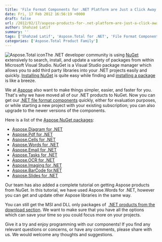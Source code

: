 ```yaml
---
title: 'File Format Components for .NET Platform are Just a Click Away - Get Aspose Products from NuGet!'
date: Fri, 17 Feb 2012 16:56:19 +0000
draft: false
url: /2012/02/17/aspose-products-for-.net-platform-are-just-a-click-away-get-them-from-nuget/
author: Shahzad Latif
summary: ''
tags: ['Shahzad Latif', 'Aspose.Total for .NET', 'File Format Components', 'NuGet']
categories: ['Aspose.Total Product Family']
---
```


![Aspose.Total icon][1]The .NET developer community is using [NuGet][2] extensively to search, install, and update a variety of packages from within Microsoft Visual Studio. NuGet is a Visual Studio package manager which allows you to add third party libraries into your .NET projects easily and quickly. [Installing NuGet][3] is quite easy while finding and [installing a package][4] is like a breeze.

We at [Aspose][5] also want to make things simpler, easier, and faster for you. That's why we have moved all of our .NET products to NuGet. Now you can get our [.NET file format components][6] quickly, either for evaluation purposes, or while starting a new project with your existing subscription; you can also upgrade to the newer versions of the components.

Here is a list of the [Aspose NuGet packages][7]:

*   [Aspose.Diagram for .NET][8]
*   [Aspose.Pdf for .NET][9]
*   [Aspose.Cells for .NET][10]
*   [Aspose.Words for .NET][11]
*   [Aspose.Email for .NET][12]
*   [Aspose.Tasks for .NET][13]
*   [Aspose.OCR for .NET][14]
*   [Aspose.Imaging for .NET][15]
*   [Aspose.BarCode for.NET][16]
*   [Aspose.Slides for .NET][17]

Our team has also added a complete tutorial on getting Aspose products from NuGet. In this tutorial, we have used Aspose.Words for .NET, however you can get and update other Aspose libraries in the same way.

You can still get the MSI and DLL only packages of  [.NET products from the download section][18]. We want to make sure that you have all the options which can save your time so you could focus more on your projects.

Give it a try and enjoy programming with our components! If you find any relevant questions or concerns, or have any comments, please share with us. We would welcome any thoughts and suggestions.




[1]: https://blog.aspose.com/wp-content/uploads/sites/2/2011/09/aspose-Total.png "Aspose.Total icon"
[2]: http://www.nuget.org/
[3]: http://docs.nuget.org/docs/start-here/installing-nuget
[4]: http://docs.nuget.org/docs/start-here/using-the-package-manager-console
[5]: http://www.aspose.com/
[6]: http://www.aspose.com/categories/.net-components/aspose.total-for-.net/default.aspx
[7]: http://www.nuget.org/packages?q=aspose
[8]: http://www.nuget.org/packages/Aspose.Diagram
[9]: http://www.nuget.org/packages/Aspose.Pdf
[10]: http://www.nuget.org/packages/Aspose.Cells
[11]: http://www.nuget.org/packages/Aspose.Words
[12]: http://www.nuget.org/packages/Aspose.Email
[13]: http://www.nuget.org/packages/Aspose.Tasks
[14]: http://www.nuget.org/packages/Aspose.OCR
[15]: http://www.nuget.org/packages/Aspose.Imaging
[16]: http://www.nuget.org/packages/Aspose.BarCode
[17]: http://www.nuget.org/packages/Aspose.Slides.NET
[18]: http://www.aspose.com/community/files/51/.net-components/default.aspx




